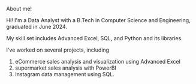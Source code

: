 About me!

Hi! I'm a Data Analyst with a B.Tech in Computer Science and Engineering, graduated in June 2024.

My skill set includes Advanced Excel, SQL, and Python and its libraries.

I've worked on several projects, including 
1. eCommerce sales analysis and visualization using Advanced Excel
2. supermarket sales analysis with PowerBI
3. Instagram data management using SQL.
